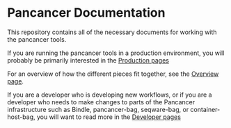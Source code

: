 Pancancer Documentation
=======================

This repository contains all of the necessary documents for working with the pancancer tools.

If you are running the pancancer tools in a production environment, you will probably be primarily interested in the [Production pages](production/README.md#production)

For an overview of how the different pieces fit together, see the [Overview page](Overview.md).

If you are a developer who is developing new workflows, or if you are a developer who needs to make changes to parts of the Pancancer infrastructure such as Bindle, pancancer-bag, seqware-bag, or container-host-bag, you will want to read more in the [Developer pages](development/README.md)

<!--
Documents:
  - Overview (architecture, system diagrams, etc...)
  - Dev
    - standards for creating dockerized workflows
    - All about: Bindle, pancancer-bag, seqware-bag, container-host-bag and how they all interact.
  - Prod
    - quick start guide
      - setup env
      - central decider client
      - checking pancancer.info
    - cloud specific info
    - fleet maintenance/management
      - Sanger
      - DKFZ/EMBL
      - BWA
-->
